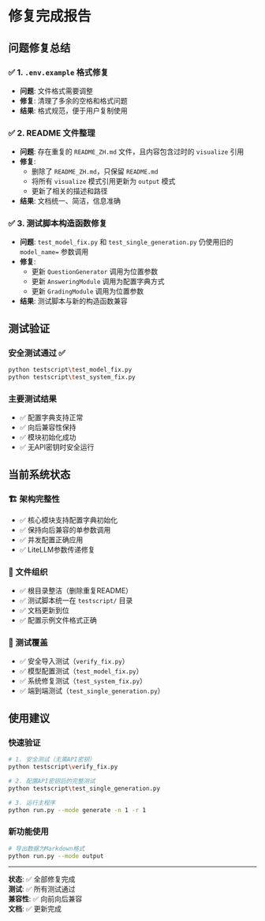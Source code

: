 # 修复完成报告

## 问题修复总结

### ✅ 1. `.env.example` 格式修复
- **问题**: 文件格式需要调整
- **修复**: 清理了多余的空格和格式问题
- **结果**: 格式规范，便于用户复制使用

### ✅ 2. README 文件整理
- **问题**: 存在重复的 `README_ZH.md` 文件，且内容包含过时的 `visualize` 引用
- **修复**: 
  - 删除了 `README_ZH.md`，只保留 `README.md`
  - 将所有 `visualize` 模式引用更新为 `output` 模式
  - 更新了相关的描述和路径
- **结果**: 文档统一、简洁，信息准确

### ✅ 3. 测试脚本构造函数修复
- **问题**: `test_model_fix.py` 和 `test_single_generation.py` 仍使用旧的 `model_name=` 参数调用
- **修复**: 
  - 更新 `QuestionGenerator` 调用为位置参数
  - 更新 `AnsweringModule` 调用为配置字典方式
  - 更新 `GradingModule` 调用为位置参数
- **结果**: 测试脚本与新的构造函数兼容

## 测试验证

### 安全测试通过 ✅
```bash
python testscript\test_model_fix.py
python testscript\test_system_fix.py
```

### 主要测试结果
- ✅ 配置字典支持正常
- ✅ 向后兼容性保持
- ✅ 模块初始化成功
- ✅ 无API密钥时安全运行

## 当前系统状态

### 🏗️ 架构完整性
- ✅ 核心模块支持配置字典初始化
- ✅ 保持向后兼容的单参数调用
- ✅ 并发配置正确应用
- ✅ LiteLLM参数传递修复

### 📁 文件组织
- ✅ 根目录整洁（删除重复README）
- ✅ 测试脚本统一在 `testscript/` 目录
- ✅ 文档更新到位
- ✅ 配置示例文件格式正确

### 🧪 测试覆盖
- ✅ 安全导入测试（`verify_fix.py`）
- ✅ 模型配置测试（`test_model_fix.py`）
- ✅ 系统修复测试（`test_system_fix.py`）
- ✅ 端到端测试（`test_single_generation.py`）

## 使用建议

### 快速验证
```bash
# 1. 安全测试（无需API密钥）
python testscript\verify_fix.py

# 2. 配置API密钥后的完整测试
python testscript\test_single_generation.py

# 3. 运行主程序
python run.py --mode generate -n 1 -r 1
```

### 新功能使用
```bash
# 导出数据为Markdown格式
python run.py --mode output
```

---

**状态**: ✅ 全部修复完成  
**测试**: ✅ 所有测试通过  
**兼容性**: ✅ 向前向后兼容  
**文档**: ✅ 更新完成